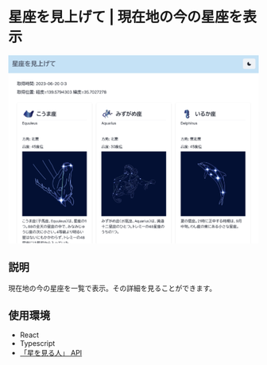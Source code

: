 # 星座を見上げて | 現在地の今の星座を表示

![screenshot](./screenshot.png)

## 説明

現在地の今の星座を一覧で表示。その詳細を見ることができます。

## 使用環境

- React
- Typescript
- [「星を見る人」 API](https://hoshimiru.docs.apiary.io/#)